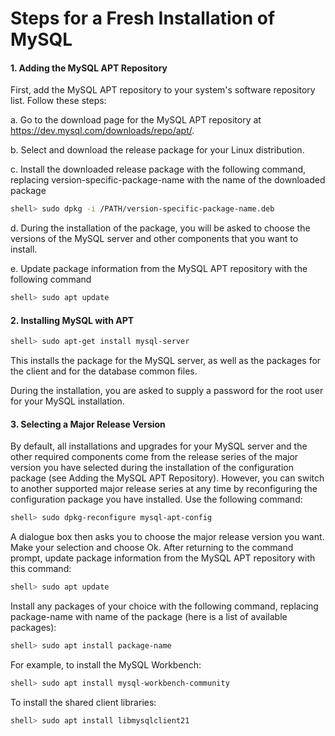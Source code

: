 # Steps for a Fresh Installation of MySQL

#### 1. Adding the MySQL APT Repository

 First, add the MySQL APT repository to your system's software repository list. Follow these steps:

a. Go to the download page for the MySQL APT repository at https://dev.mysql.com/downloads/repo/apt/.

b. Select and download the release package for your Linux distribution.

c. Install the downloaded release package with the following command, replacing version-specific-package-name with the name of the downloaded package

```bash
shell> sudo dpkg -i /PATH/version-specific-package-name.deb
```

d. During the installation of the package, you will be asked to choose the versions of the MySQL server and other components  that you want to install.

e. Update package information from the MySQL APT repository with the following command

```bash
shell> sudo apt update
```

#### 2. Installing MySQL with APT

```bash
shell> sudo apt-get install mysql-server
```

This installs the package for the MySQL server, as well as the packages for the client and for the database common files.

During the installation, you are asked to supply a password for the root user for your MySQL installation.

#### 3. Selecting a Major Release Version

By default, all installations and upgrades for your MySQL server and the other required components come from the release series of the major version you have selected during the installation of the configuration package (see Adding the MySQL APT Repository). However, you can switch to another supported major release series at any time by reconfiguring the configuration package you have installed. Use the following command:

```bash
shell> sudo dpkg-reconfigure mysql-apt-config
```

A dialogue box then asks you to choose the major release version you want. Make your selection and choose Ok. After returning to the command prompt, update package information from the MySQL APT repository with this command:

```bash
shell> sudo apt update
```

Install any packages of your choice with the following command, replacing package-name with name of the package (here is a list of available packages):

```bash
shell> sudo apt install package-name
```

For example, to install the MySQL Workbench:

```bash
shell> sudo apt install mysql-workbench-community
```

To install the shared client libraries:

```bash
shell> sudo apt install libmysqlclient21
```

